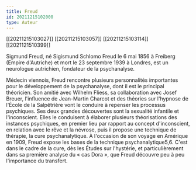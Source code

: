 ```yaml
---
title: Freud
id: 20211215102000
type: Auteur
---
```


[[20211215103027]]
[[20211215103057]] 
[[20211215103114]]
[[2021121510399]]

Sigmund Freud, né Sigismund Schlomo Freud le 6 mai 1856 à Freiberg (Empire d'Autriche) et mort le 23 septembre 1939 à Londres, est un neurologue autrichien, fondateur de la psychanalyse.

Médecin viennois, Freud rencontre plusieurs personnalités importantes pour le développement de la psychanalyse, dont il est le principal théoricien. Son amitié avec Wilhelm Fliess, sa collaboration avec Josef Breuer, l'influence de Jean-Martin Charcot et des théories sur l'hypnose de l'École de la Salpêtrière vont le conduire à repenser les processus psychiques. Ses deux grandes découvertes sont la sexualité infantile et l'inconscient. Elles le conduisent à élaborer plusieurs théorisations des instances psychiques, en premier lieu par rapport au concept d'inconscient, en relation avec le rêve et la névrose, puis il propose une technique de thérapie, la cure psychanalytique. À l'occasion de son voyage en Amérique en 1909, Freud expose les bases de la technique psychanalytique5,6. C'est dans le cadre de la cure, dès les Études sur l'hystérie, et particulièrement dans sa première analyse du « cas Dora », que Freud découvre peu à peu l'importance du transfert.
